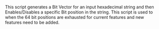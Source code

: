 This script generates a Bit Vector for an input hexadecimal string and then Enables/Disables a specific Bit position in the string. 
This script is used to when the 64 bit positions are exhausted for current features and new features need to be added.  
